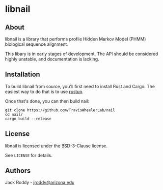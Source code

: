 # libnail

## About

libnail is a library that performs profile Hidden Markov Model (PHMM) biological sequence alignment.

This libary is in early stages of development. The API should be considered highly unstable, and documentation is lacking.

## Installation

To build libnail from source, you'll first need to install Rust and Cargo. 
The easiest way to do that is to use [rustup](https://rustup.rs/).

Once that's done, you can then build nail:

    git clone https://github.com/TravisWheelerLab/nail
    cd nail/
    cargo build --release

## License

libnail is licensed under the BSD-3-Clause license.

See `LICENSE` for details.

## Authors

Jack Roddy - jroddy@arizona.edu

